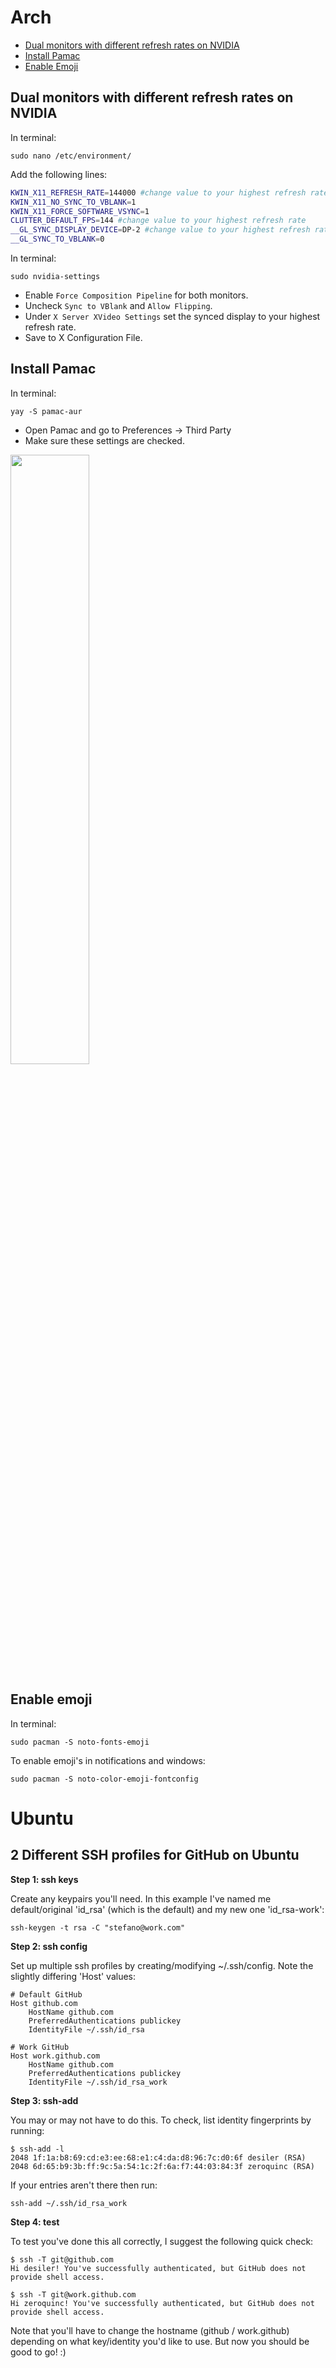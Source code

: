# Arch

  * [Dual monitors with different refresh rates on NVIDIA](#dual-monitors-with-different-refresh-rates-on-nvidia)
  * [Install Pamac](#install-pamac)
  * [Enable Emoji](#enable-emoji)

## Dual monitors with different refresh rates on NVIDIA

In terminal:

`sudo nano /etc/environment/` 

Add the following lines:

```zsh
KWIN_X11_REFRESH_RATE=144000 #change value to your highest refresh rate
KWIN_X11_NO_SYNC_TO_VBLANK=1
KWIN_X11_FORCE_SOFTWARE_VSYNC=1
CLUTTER_DEFAULT_FPS=144 #change value to your highest refresh rate
__GL_SYNC_DISPLAY_DEVICE=DP-2 #change value to your highest refresh rate monitor name
__GL_SYNC_TO_VBLANK=0
```

In terminal:

`sudo nvidia-settings`

- Enable `Force Composition Pipeline` for both monitors.
- Uncheck `Sync to VBlank` and `Allow Flipping`.
- Under `X Server XVideo Settings` set the synced display to your highest refresh rate.
- Save to X Configuration File.

## Install Pamac

In terminal:

`yay -S pamac-aur`

- Open Pamac and go to Preferences -> Third Party
- Make sure these settings are checked.

<img src="https://user-images.githubusercontent.com/39315068/194762868-aea3a60b-5047-463c-a3a2-f6679b4773a6.png" width=50% height=50%>

## Enable emoji

In terminal:

`sudo pacman -S noto-fonts-emoji`

To enable emoji's in notifications and windows:

`sudo pacman -S noto-color-emoji-fontconfig`

# Ubuntu

## 2 Different SSH profiles for GitHub on Ubuntu

**Step 1: ssh keys**

Create any keypairs you'll need. In this example I've named me default/original 'id_rsa' (which is the default) and my new one 'id_rsa-work':

```ssh-keygen -t rsa -C "stefano@work.com"```

**Step 2: ssh config**

Set up multiple ssh profiles by creating/modifying ~/.ssh/config. Note the slightly differing 'Host' values:
```
# Default GitHub
Host github.com
    HostName github.com
    PreferredAuthentications publickey
    IdentityFile ~/.ssh/id_rsa

# Work GitHub
Host work.github.com
    HostName github.com
    PreferredAuthentications publickey
    IdentityFile ~/.ssh/id_rsa_work
```

**Step 3: ssh-add**

You may or may not have to do this. To check, list identity fingerprints by running:
```
$ ssh-add -l
2048 1f:1a:b8:69:cd:e3:ee:68:e1:c4:da:d8:96:7c:d0:6f desiler (RSA)
2048 6d:65:b9:3b:ff:9c:5a:54:1c:2f:6a:f7:44:03:84:3f zeroquinc (RSA)
```
If your entries aren't there then run:
```
ssh-add ~/.ssh/id_rsa_work
```

**Step 4: test**

To test you've done this all correctly, I suggest the following quick check:
```
$ ssh -T git@github.com
Hi desiler! You've successfully authenticated, but GitHub does not provide shell access.

$ ssh -T git@work.github.com
Hi zeroquinc! You've successfully authenticated, but GitHub does not provide shell access.
```
Note that you'll have to change the hostname (github / work.github) depending on what key/identity you'd like to use. But now you should be good to go! :)
